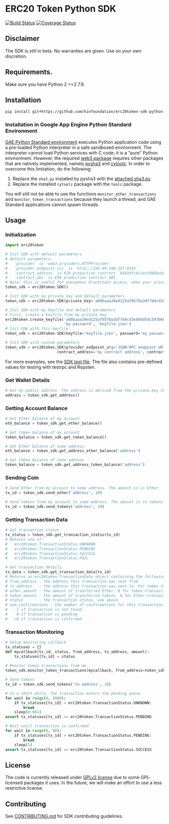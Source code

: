 
# ERC20 Token Python SDK 
[![Build Status](https://travis-ci.org/kinfoundation/erc20token-sdk-python.svg)](https://travis-ci.org/kinfoundation/erc20token-sdk-python) [![Coverage Status](https://codecov.io/gh/kinfoundation/erc20token-sdk-python/branch/master/graph/badge.svg?token=dOvV9K8oFe)](https://codecov.io/gh/kinfoundation/erc20token-sdk-python)

## Disclaimer

The SDK is still in beta. No warranties are given. Use on your own discretion.

## Requirements.

Make sure you have Python 2 >=2.7.9.

## Installation 

```sh
pip install git+https://github.com/kinfoundation/erc20token-sdk-python.git
```

### Installation in Google App Engine Python Standard Environment
[GAE Python Standard environment](https://cloud.google.com/appengine/docs/standard/) executes Python 
application code using a pre-loaded Python interpreter in a safe sandboxed environment. The interpreter cannot 
load Python services with C code; it is a "pure" Python environment. However, the required
[web3 package](https://pypi.python.org/pypi/web3/) requires other packages that are natively implemented, namely
[pysha3](https://pypi.python.org/pypi/pysha3) and [cytoolz](https://pypi.python.org/pypi/cytoolz).
In order to overcome this limitation, do the following:
1. Replace the `sha3.py` installed by pysha3 with the [attached sha3.py](sha3.py.alt).
2. Replace the installed `cytoolz` package with the `toolz` package.

You will still not be able to use the functions `monitor_ether_transactions` and `monitor_token_transactions`
because they launch a thread, and GAE Standard applications cannot spawn threads.


## Usage

### Initialization

```python
import erc20token

# Init SDK with default parameters
# default parameters:
#   `provider` is `web3.providers.HTTPProvider`
#   `provider_endpoint_uri` is `http://159.89.240.147:8545`
#   `contract_address` is KIN production contract `0x818fc6c2ec5986bc6e2cbf00939d90556ab12ce5`
#   `contract_abi` is KIN production contract ABI
# Note: this is useful for anonymous blockchain access, when your private key is not needed.
token_sdk = erc20token.SDK()

# Init SDK with my private key and default parameters
token_sdk = erc20token.SDK(private_key='a60baaa34ed125af0570a3df7d4cd3e80dd5dc5070680573f8de0ecfc1957575')

# Init SDK with my keyfile and default parameters
# First, create a keyfile from my private key
erc20token.create_keyfile('a60baaa34ed125af0570a3df7d4cd3e80dd5dc5070680573f8de0ecfc1957575', 
                          'my password', 'keyfile.json')
# Init SDK with this keyfile
token_sdk = erc20token.SDK(keyfile='keyfile.json', password='my password')

# Init SDK with custom parameters
token_sdk = erc20token.SDK(provider_endpoint_uri='JSON-RPC endpoint URI', private_key='my private key',
                       contract_address='my contract address', contract_abi='abi of my contract as json')
````
For more examples, see the [SDK test file](test/test_sdk.py). The file also contains pre-defined values for testing
with testrpc and Ropsten.


### Get Wallet Details
```python
# Get my public address. The address is derived from the private key the SDK was inited with.
address = token_sdk.get_address()
```

### Getting Account Balance
```python
# Get Ether balance of my account
eth_balance = token_sdk.get_ether_balance()

# Get token balance of my account
token_balance = token_sdk.get_token_balance()

# Get Ether balance of some address
eth_balance = token_sdk.get_address_ether_balance('address')

# Get token balance of some address
token_balance = token_sdk.get_address_token_balance('address')
```

### Sending Coin
```python
# Send Ether from my account to some address. The amount is in Ether.
tx_id = token_sdk.send_ether('address', 10)

# Send tokens from my account to some address. The amount is in tokens.
tx_id = token_sdk.send_tokens('address', 10)
```

### Getting Transaction Data
```python
# Get transaction status
tx_status = token_sdk.get_transaction_status(tx_id)
# Returns one of:
#   erc20token.TransactionStatus.UNKNOWN
#   erc20token.TransactionStatus.PENDING
#   erc20token.TransactionStatus.SUCCESS
#   erc20token.TransactionStatus.FAIL

# Get transaction details
tx_data = token_sdk.get_transaction_data(tx_id)
# Returns an erc20token.TransactionData object containing the following fields:
# from_address - the address this transaction was sent from
# to_address   - the address this transaction was sent to. For token transactions, this is the decoded recipient address.
# ether_amount - the amount of transferred Ether. 0 for token transactions.
# token_amount - the amount of transferred tokens. 0 for Ether transactions.
# status       - the transaction status, see above.
# num_confirmations - the number of confirmations for this transaction:
#   -1 if transaction is not found
#    0 if transaction is pending
#   >0 if transaction is confirmed
```

### Transaction Monitoring
```python
# Setup monitoring callback
tx_statuses = {}
def mycallback(tx_id, status, from_address, to_address, amount):
    tx_statuses[tx_id] = status
  
# Monitor token transactions from me 
token_sdk.monitor_token_transactions(mycallback, from_address=token_sdk.get_address())

# Send tokens
tx_id = token_sdk.send_tokens('to address', 10)

# In a short while, the transaction enters the pending queue
for wait in range(0, 5000):
    if tx_statuses[tx_id] > erc20token.TransactionStatus.UNKNOWN:
        break
    sleep(0.001)
assert tx_statuses[tx_id] >= erc20token.TransactionStatus.PENDING

# Wait until transaction is confirmed 
for wait in range(0, 90):
    if tx_statuses[tx_id] > erc20token.TransactionStatus.PENDING:
        break
    sleep(1)
assert tx_statuses[tx_id] == erc20token.TransactionStatus.SUCCESS
```

## License
The code is currently released under [GPLv2 license](LICENSE) due to some GPL-licensed packages it uses. In the 
future, we will make an effort to use a less restrictive license.

## Contributing
See [CONTRIBUTING.md](CONTRIBUTING.md) for SDK contributing guidelines. 

